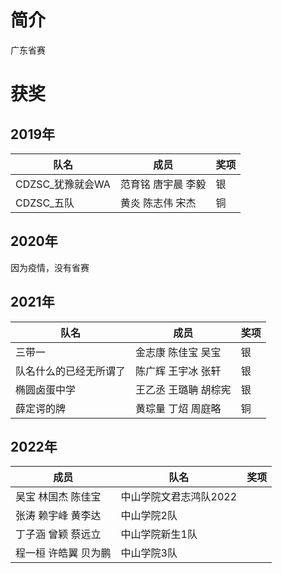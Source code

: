 # 简介
广东省赛

# 获奖
## 2019年
|队名| 成员|奖项|
| ----|----|----|
|CDZSC_犹豫就会WA| 范育铭 唐宇晨 李毅 | 银 |
|CDZSC_五队| 黄炎 陈志伟 宋杰 | 铜 |

## 2020年
因为疫情，没有省赛

## 2021年
|队名| 成员|奖项|
| ----| ----|----|
|三带一| 金志康 陈佳宝 吴宝 | 银 |
|队名什么的已经无所谓了| 陈广辉 王宇冰 张轩 | 银 |
|椭圆卤蛋中学| 王乙丞 王璐聃 胡棕宪 | 银 |
|薛定谔的牌| 黄琮量 丁炤 周庭略 | 铜 |

## 2022年
| 成员|队名|奖项|
| ----|----|----|
| 吴宝 林国杰 陈佳宝 |中山学院文君志鸿队2022|   |
| 张涛 赖宇峰 黄李达 |中山学院2队|   |
| 丁子涵 曾颖 蔡远立 |中山学院新生1队|   |
| 程一桓 许皓翼 贝为鹏 |中山学院3队|   |